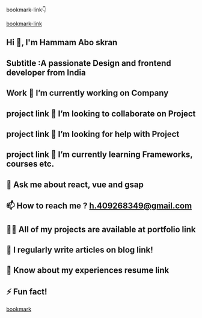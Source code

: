 bookmark-link👇


[bookmark-link](https://hammam2003.github.io/bookmark-hammam)
##  Hi 👋, I'm Hammam Abo skran
## Subtitle :A passionate Design and frontend developer from India
## Work 🔭 I’m currently working on Company
## project link 👯 I’m looking to collaborate on Project
## project link 🤝 I’m looking for help with Project
## project link 🌱 I’m currently learning Frameworks, courses etc.
## 💬 Ask me about react, vue and gsap
## 📫 How to reach me ? h.409268349@gmail.com
## 👨‍💻 All of my projects are available at portfolio link
## 📝 I regularly write articles on blog link!
## 📄 Know about my experiences resume link
## ⚡ Fun fact!
[bookmark](https://user-images.githubusercontent.com/102245213/170890042-c4d7b4a7-41b9-4b2e-95dc-ae2fccdf9fdb.PNG)
